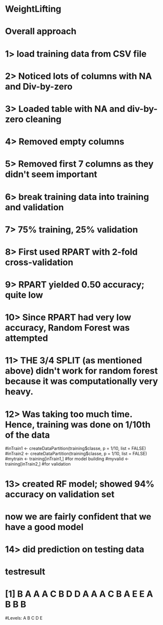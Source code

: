 # WeightLifting



# Overall approach

# 1> load training data from CSV file
# 2> Noticed lots of columns with NA and Div-by-zero
# 3> Loaded table with NA and div-by-zero cleaning
# 4> Removed empty columns
# 5> Removed first 7 columns as they didn't seem important

# 6> break training data into training and validation 
# 7> 75% training, 25% validation

# 8> First used RPART with 2-fold cross-validation
# 9> RPART yielded 0.50 accuracy; quite low
# 10> Since RPART had very low accuracy, Random Forest was attempted
# 11> THE 3/4 SPLIT (as mentioned above) didn't work for random forest because it was computationally very heavy. 
# 12> Was taking too much time. Hence, training was done on 1/10th of the data
#inTrain1 <- createDataPartition(training$classe, p = 1/10, list = FALSE)
#inTrain2 <- createDataPartition(training$classe, p = 1/10, list = FALSE)
#mytrain <- training[inTrain1,] #for model building
#myvalid <- training[inTrain2,] #for validation

# 13> created RF model; showed 94% accuracy on validation set
# now we are fairly confident that we have a good model

# 14> did prediction on testing data


# testresult
# [1] B A A A C B D D A A A C B A E E A B B B
#Levels: A B C D E
